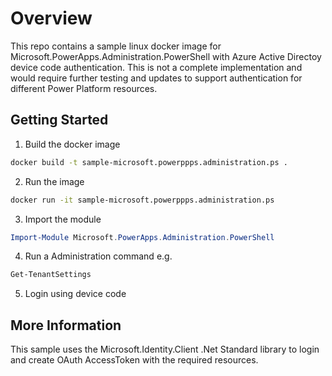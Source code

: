# Overview

This repo contains a sample linux docker image for Microsoft.PowerApps.Administration.PowerShell with Azure Active Directoy device code authentication. This is not a complete implementation and would require further testing and updates to support authentication for different Power Platform resources.

## Getting Started

1. Build the docker image

```bash
docker build -t sample-microsoft.powerppps.administration.ps .
```

2. Run the image

```bash
docker run -it sample-microsoft.powerppps.administration.ps
```

3. Import the module

```powershell
Import-Module Microsoft.PowerApps.Administration.PowerShell
```

4. Run a Administration command e.g.

```powershell
Get-TenantSettings
```

5. Login using device code

## More Information

This sample uses the Microsoft.Identity.Client .Net Standard library to login and create OAuth AccessToken with the required resources.